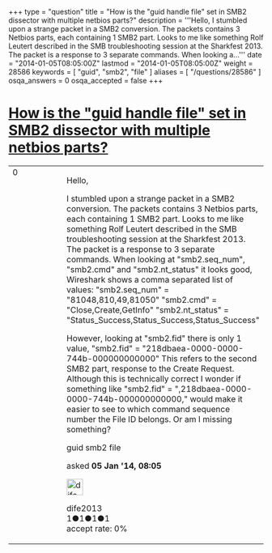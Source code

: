 +++
type = "question"
title = "How is the &quot;guid handle file&quot; set in SMB2 dissector with multiple netbios parts?"
description = '''Hello, I stumbled upon a strange packet in a SMB2 conversion. The packets contains 3 Netbios parts, each containing 1 SMB2 part. Looks to me like something Rolf Leutert described in the SMB troubleshooting session at the Sharkfest 2013. The packet is a response to 3 separate commands. When looking a...'''
date = "2014-01-05T08:05:00Z"
lastmod = "2014-01-05T08:05:00Z"
weight = 28586
keywords = [ "guid", "smb2", "file" ]
aliases = [ "/questions/28586" ]
osqa_answers = 0
osqa_accepted = false
+++

<div class="headNormal">

# [How is the "guid handle file" set in SMB2 dissector with multiple netbios parts?](/questions/28586/how-is-the-guid-handle-file-set-in-smb2-dissector-with-multiple-netbios-parts)

</div>

<div id="main-body">

<div id="askform">

<table id="question-table" style="width:100%;"><colgroup><col style="width: 50%" /><col style="width: 50%" /></colgroup><tbody><tr class="odd"><td style="width: 30px; vertical-align: top"><div class="vote-buttons"><div id="post-28586-score" class="post-score" title="current number of votes">0</div><div id="favorite-count" class="favorite-count"></div></div></td><td><div id="item-right"><div class="question-body"><p>Hello,</p><p>I stumbled upon a strange packet in a SMB2 conversion. The packets contains 3 Netbios parts, each containing 1 SMB2 part. Looks to me like something Rolf Leutert described in the SMB troubleshooting session at the Sharkfest 2013. The packet is a response to 3 separate commands. When looking at "smb2.seq_num", "smb2.cmd" and "smb2.nt_status" it looks good, Wireshark shows a comma separated list of values: "smb2.seq_num" = "81048,810,49,81050" "smb2.cmd" = "Close,Create,GetInfo" "smb2.nt_status" = "Status_Success,Status_Success,Status_Success"</p><p>However, looking at "smb2.fid" there is only 1 value, "smb2.fid" = "218dbaea-0000-0000-744b-000000000000" This refers to the second SMB2 part, response to the Create Request. Although this is technically correct I wonder if something like "smb2.fid" = ",218dbaea-0000-0000-744b-000000000000," would make it easier to see to which command sequence number the File ID belongs. Or am I missing something?</p></div><div id="question-tags" class="tags-container tags">guid smb2 file</div><div id="question-controls" class="post-controls"></div><div class="post-update-info-container"><div class="post-update-info post-update-info-user"><p>asked <strong>05 Jan '14, 08:05</strong></p><img src="https://secure.gravatar.com/avatar/8745a7230463c8273ffe2d4ebb47fa72?s=32&amp;d=identicon&amp;r=g" class="gravatar" width="32" height="32" alt="dife2013&#39;s gravatar image" /><p>dife2013<br />
<span class="score" title="1 reputation points">1</span><span title="1 badges"><span class="badge1">●</span><span class="badgecount">1</span></span><span title="1 badges"><span class="silver">●</span><span class="badgecount">1</span></span><span title="1 badges"><span class="bronze">●</span><span class="badgecount">1</span></span><br />
<span class="accept_rate" title="Rate of the user&#39;s accepted answers">accept rate:</span> <span title="dife2013 has no accepted answers">0%</span></p></div></div><div id="comments-container-28586" class="comments-container"></div><div id="comment-tools-28586" class="comment-tools"></div><div class="clear"></div><div id="comment-28586-form-container" class="comment-form-container"></div><div class="clear"></div></div></td></tr></tbody></table>

</div>

</div>

